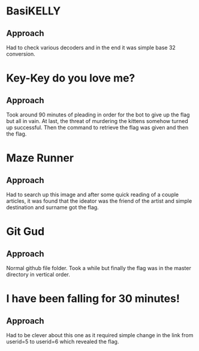 # BasiKELLY

## Approach

Had to check various decoders and in the end it was simple base 32 conversion.

# Key-Key do you love me?

## Approach

Took around 90 minutes of pleading in order for the bot to give up the flag but all in vain. At last, the threat of murdering the kittens somehow turned up successful.
Then the command to retrieve the flag was given and then the flag.

# Maze Runner

## Approach

Had to search up this image and after some quick reading of a couple articles, it was found that the ideator was the friend of the artist and simple destination and surname got the flag.

# Git Gud

## Approach

Normal github file folder. Took a while but finally the flag was in the master directory in vertical order.

# I have been falling for 30 minutes!

## Approach

Had to be clever about this one as it required simple change in the link from userid=5 to userid=6 which revealed the flag.

